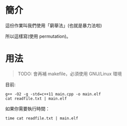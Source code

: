 # 簡介
這份作業叫我們使用「窮舉法」(也就是暴力法啦)

所以這樣寫(使用 permutation)。

# 用法
> TODO: 會再補 makefile，必須使用 GNU/Linux 環境

目前:

```
g++ -O2 -g -std=c++11 main.cpp -o main.elf
cat readfile.txt | main.elf
```


如果你需要執行時間：

```
time cat readfile.txt | main.elf
```